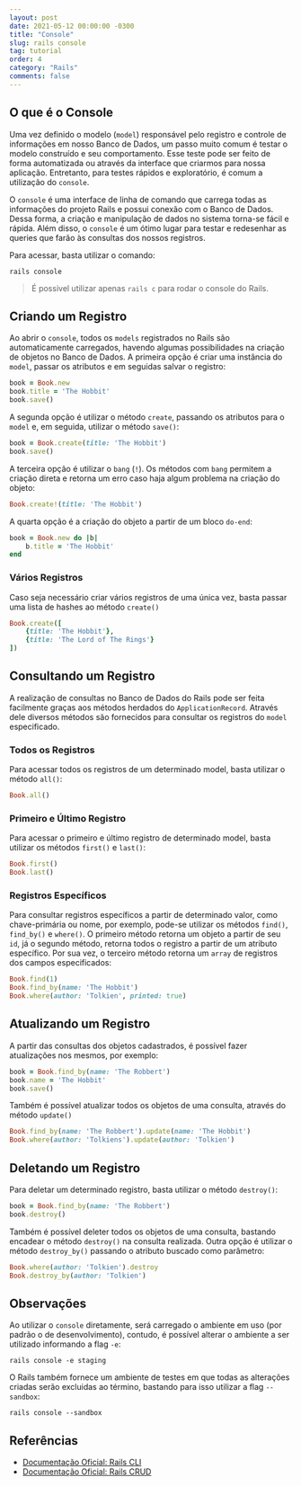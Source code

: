 ```yaml
---
layout: post
date: 2021-05-12 00:00:00 -0300
title: "Console"
slug: rails console
tag: tutorial
order: 4
category: "Rails"
comments: false
---
```


## O que é o Console

Uma vez definido o modelo (`model`) responsável pelo registro e controle de informações em nosso Banco de Dados, um passo muito comum é testar o modelo construído e seu comportamento. Esse teste pode ser feito de forma automatizada ou através da interface que criarmos para nossa aplicação. Entretanto, para testes rápidos e exploratório, é comum a utilização do `console`.

O `console` é uma interface de linha de comando que carrega todas as informações do projeto Rails e possui conexão com o Banco de Dados. Dessa forma, a criação e manipulação de dados no sistema torna-se fácil e rápida. Além disso, o `console` é um ótimo lugar para testar e redesenhar as queries que farão às consultas dos nossos registros.

Para acessar, basta utilizar o comando:

```
rails console
```

> É possivel utilizar apenas `rails c` para rodar o console do Rails.

## Criando um Registro

Ao abrir o `console`, todos os `models` registrados no Rails são automaticamente carregados, havendo algumas possibilidades na criação de objetos no Banco de Dados. A primeira opção é criar uma instância do `model`, passar os atributos e em seguidas salvar o registro:

```ruby
book = Book.new
book.title = 'The Hobbit'
book.save()
```

A segunda opção é utilizar o método `create`, passando os atributos para o `model` e, em seguida, utilizar o método `save()`:

```ruby
book = Book.create(title: 'The Hobbit')
book.save()
```

A terceira opção é utilizar o `bang` (`!`). Os métodos com `bang` permitem a criação direta e retorna um erro caso haja algum problema na criação do objeto:

```ruby
Book.create!(title: 'The Hobbit')
```

A quarta opção é a criação do objeto a partir de um bloco `do-end`:

```ruby
book = Book.new do |b|
    b.title = 'The Hobbit'
end
```

### Vários Registros

Caso seja necessário criar vários registros de uma única vez, basta passar uma lista de hashes ao método `create()`

```ruby
Book.create([
    {title: 'The Hobbit'},
    {title: 'The Lord of The Rings'}
])
```

## Consultando um Registro

A realização de consultas no Banco de Dados do Rails pode ser feita facilmente graças aos métodos herdados do `ApplicationRecord`. Através dele diversos métodos são fornecidos para consultar os registros do `model` especificado.

### Todos os Registros

Para acessar todos os registros de um determinado model, basta utilizar o método `all()`:

```ruby
Book.all()
```

### Primeiro e Último Registro

Para acessar o primeiro e último registro de determinado model, basta utilizar os métodos `first()` e `last()`:

```ruby
Book.first()
Book.last()
```

### Registros Específicos

Para consultar registros específicos a partir de determinado valor, como chave-primária ou nome, por exemplo, pode-se utilizar os métodos `find()`, `find_by()` e `where()`. O primeiro método retorna um objeto a partir de seu `id`, já o segundo método, retorna todos o registro a partir de um atributo específico. Por sua vez, o terceiro método retorna um `array` de registros dos campos especificados:

```ruby
Book.find(1)
Book.find_by(name: 'The Hobbit')
Book.where(author: 'Tolkien', printed: true)
```

## Atualizando um Registro

A partir das consultas dos objetos cadastrados, é possível fazer atualizações nos mesmos, por exemplo:

```ruby
book = Book.find_by(name: 'The Robbert')
book.name = 'The Hobbit'
book.save()
```

Também é possível atualizar todos os objetos de uma consulta, através do método `update()`

```ruby
Book.find_by(name: 'The Robbert').update(name: 'The Hobbit')
Book.where(author: 'Tolkiens').update(author: 'Tolkien')
```

## Deletando um Registro

Para deletar um determinado registro, basta utilizar o método `destroy()`:

```ruby
book = Book.find_by(name: 'The Robbert')
book.destroy()
```

Também é possível deleter todos os objetos de uma consulta, bastando encadear o método `destroy()` na consulta realizada. Outra opção é utilizar o método `destroy_by()` passando o atributo buscado como parâmetro:

```ruby
Book.where(author: 'Tolkien').destroy
Book.destroy_by(author: 'Tolkien')
```

## Observações

Ao utilizar o `console` diretamente, será carregado o ambiente em uso (por padrão o de desenvolvimento), contudo, é possível alterar o ambiente a ser utilizado informando a flag `-e`:

```
rails console -e staging
```

O Rails também fornece um ambiente de testes em que todas as alterações criadas serão excluidas ao término, bastando para isso utilizar a flag `--sandbox`:

```
rails console --sandbox
```

## Referências
- [Documentação Oficial: Rails CLI](https://guides.rubyonrails.org/command_line.html#bin-rails-console)
- [Documentação Oficial: Rails CRUD](https://guides.rubyonrails.org/active_record_basics.html#crud-reading-and-writing-data)
